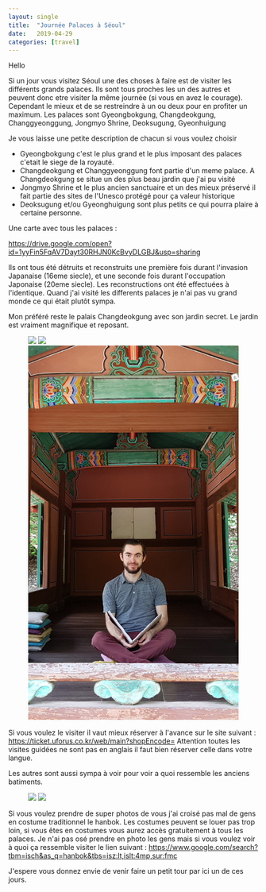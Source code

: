 ```yaml
---
layout: single
title:  "Journée Palaces à Séoul"
date:   2019-04-29
categories: [travel]
---
```


Hello

Si un jour vous visitez Séoul une des choses à faire est de visiter les différents grands palaces.
Ils sont tous proches les un des autres et peuvent donc etre visiter la même journée (si vous en avez le courage).
Cependant le mieux et de se restreindre à un ou deux pour en profiter un maximum.
Les palaces sont Gyeongbokgung, Changdeokgung, Changgyeonggung, Jongmyo Shrine, Deoksugung, Gyeonhuigung


Je vous laisse une petite description de chacun si vous voulez choisir 
* Gyeongbokgung c'est le plus grand et le plus imposant des palaces c'etait le siege de la royauté.
* Changdeokgung et Changgyeonggung font partie d'un meme palace. A Changdeokgung se situe un des plus beau jardin que j'ai pu visité
* Jongmyo Shrine et le plus ancien sanctuaire et un des mieux préservé il fait partie des sites de l'Unesco protégé pour ça valeur historique
* Deoksugung et/ou Gyeonghuigung sont plus petits ce qui pourra plaire à certaine personne.

Une carte avec tous les palaces : 

<https://drive.google.com/open?id=1yyFin5FqAV7Dayt30RHJN0KcBvyDLGBJ&usp=sharing>


Ils ont tous été détruits et reconstruits une première fois durant l'invasion Japanaise (16eme siecle), et une seconde fois durant l'occupation Japonaise (20eme siecle). 
Les reconstructions ont été effectuées à l'identique.
Quand j'ai visité les differents palaces je n'ai pas vu grand monde ce qui était plutôt sympa. 

Mon préféré reste le palais Changdeokgung avec son jardin secret.
Le jardin est vraiment magnifique et reposant.
<figure>
	<img src="/assets/images/palaces/20190424_pondWithCherryBlossom.jpg">
	<img src="/assets/images/palaces/20190424_pond.jpg">
	<img src="/assets/images/palaces/20190424_MeReading.jpg">
</figure>

Si vous voulez le visiter il vaut mieux réserver à l'avance sur le site suivant :
<https://ticket.uforus.co.kr/web/main?shopEncode=>
Attention toutes les visites guidées ne sont pas en anglais il faut bien réserver celle dans votre langue.

Les autres sont aussi sympa à voir pour voir a quoi ressemble les anciens batiments.
<figure>
	<img src="/assets/images/palaces/20190424_JongmyoShrine.jpg">
	<img src="/assets/images/palaces/20190424_Village.jpg">
</figure>

Si vous voulez prendre de super photos de vous j'ai croisé pas mal de gens en costume traditionnel le hanbok. 
Les costumes peuvent se louer pas trop loin, si vous êtes en costumes vous aurez accès gratuitement à tous les palaces.
Je n'ai pas osé prendre en photo les gens mais si vous voulez voir à quoi ça ressemble visiter le lien suivant :
<https://www.google.com/search?tbm=isch&as_q=hanbok&tbs=isz:lt,islt:4mp,sur:fmc>

J'espere vous donnez envie de venir faire un petit tour par ici un de ces jours.

 
